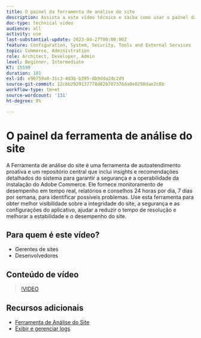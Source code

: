 ```yaml
---
title: O painel da ferramenta de análise do site
description: Assista a este vídeo técnico e saiba como usar o painel da Ferramenta de análise do site para acessar insights e recomendações detalhados do sistema e garantir a segurança e a operabilidade da instalação do Adobe Commerce.
doc-type: technical video
audience: all
activity: use
last-substantial-update: 2023-04-27T00:00:00Z
feature: Configuration, System, Security, Tools and External Services
topic: Commerce, Administration
role: Architect, Developer, Admin
level: Beginner, Intermediate
KT: 15599
duration: 101
exl-id: e96759a8-31c3-4d3b-b395-db9dda2dc2d9
source-git-commit: 12cbb2929137778d82b707376da0e0250dae2c8b
workflow-type: tm+mt
source-wordcount: '131'
ht-degree: 0%

---
```


# O painel da ferramenta de análise do site

A Ferramenta de análise do site é uma ferramenta de autoatendimento proativa e um repositório central que inclui insights e recomendações detalhados do sistema para garantir a segurança e a operabilidade da instalação do Adobe Commerce. Ele fornece monitoramento de desempenho em tempo real, relatórios e conselhos 24 horas por dia, 7 dias por semana, para identificar possíveis problemas. Use esta ferramenta para obter melhor visibilidade sobre a integridade do site, a segurança e as configurações do aplicativo, ajudar a reduzir o tempo de resolução e melhorar a estabilidade e o desempenho do site.

## Para quem é este vídeo?

- Gerentes de sites
- Desenvolvedores

## Conteúdo de vídeo

>[!VIDEO](https://video.tv.adobe.com/v/344001?learn=on)

## Recursos adicionais

- [Ferramenta de Análise do Site](https://experienceleague.adobe.com/docs/commerce-operations/tools/site-wide-analysis-tool/intro.html)
- [Exibir e gerenciar logs](https://experienceleague.adobe.com/docs/commerce-cloud-service/user-guide/develop/test/log-locations.html)
